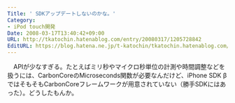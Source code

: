 ```yaml
---
Title: ' SDKアップデートしないのかな。'
Category:
- iPod touch開発
Date: 2008-03-17T13:40:42+09:00
URL: http://tkatochin.hatenablog.com/entry/20080317/1205728842
EditURL: https://blog.hatena.ne.jp/t-katochin/tkatochin.hatenablog.com/atom/entry/6653586347154754918
---
```


　APIが少なすぎる。たとえばミリ秒やマイクロ秒単位の計測や時間調整などを扱うには、CarbonCoreのMicroseconds関数が必要なんだけど、iPhone SDK βではそもそもCarbonCoreフレームワークが用意されていない（勝手SDKにはあった）。どうしたもんか。
